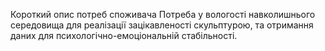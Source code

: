 Короткий опис потреб споживача
Потреба у вологості навколишнього середовища для реалізації зацікавленості скульптурою, та отримання даних для психологічно-емоціональній стабільності.
